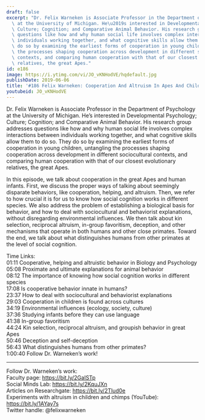 ```yaml
---
draft: false
excerpt: "Dr. Felix Warneken is Associate Professor in the Department of Psychology\
  \ at the University of Michigan. He\u2019s interested in Developmental Psychology;\
  \ Culture; Cognition; and Comparative Animal Behavior. His research group addresses\
  \ questions like how and why human social life involves complex interactions between\
  \ individuals working together, and what cognitive skills allow them to do so. They\
  \ do so by examining the earliest forms of cooperation in young children, untangling\
  \ the processes shaping cooperation across development in different sociocultural\
  \ contexts, and comparing human cooperation with that of our closest evolutionary\
  \ relatives, the great Apes."
id: e186
image: https://i.ytimg.com/vi/JO_vKNHodVE/hqdefault.jpg
publishDate: 2019-06-06
title: '#186 Felix Warneken: Cooperation And Altruism In Apes And Children'
youtubeid: JO_vKNHodVE
---
```

Dr. Felix Warneken is Associate Professor in the Department of Psychology at the University of Michigan. He’s interested in Developmental Psychology; Culture; Cognition; and Comparative Animal Behavior. His research group addresses questions like how and why human social life involves complex interactions between individuals working together, and what cognitive skills allow them to do so. They do so by examining the earliest forms of cooperation in young children, untangling the processes shaping cooperation across development in different sociocultural contexts, and comparing human cooperation with that of our closest evolutionary relatives, the great Apes.

In this episode, we talk about cooperation in the great Apes and human infants. First, we discuss the proper ways of talking about seemingly disparate behaviors, like cooperation, helping, and altruism. Then, we refer to how crucial it is for us to know how social cognition works in different species. We also address the problem of establishing a biological basis for behavior, and how to deal with sociocultural and behaviorist explanations, without disregarding environmental influences. We then talk about kin selection, reciprocal altruism, in-group favoritism, deception, and other mechanisms that operate in both humans and other close primates. Toward the end, we talk about what distinguishes humans from other primates at the level of social cognition.

Time Links:  
01:11  Cooperative, helping and altruistic behavior in Biology and Psychology  
05:08  Proximate and ultimate explanations for animal behavior                                             
08:12  The importance of knowing how social cognition works in different species                                        
17:08  Is cooperative behavior innate in humans?                                             
23:37  How to deal with sociocultural and behaviorist explanations                                     
29:03  Cooperation in children is found across cultures                               
34:19  Environmental influences (ecology, society, culture)                       
37:36  Studying infants before they can use language            
41:38  In-group favoritism     
44:24  Kin selection, reciprocal altruism, and groupish behavior in great Apes  
50:46  Deception and self-deception  
56:43  What distinguishes humans from other primates?      
1:00:40  Follow Dr. Warneken’s work!

---

Follow Dr. Warneken’s work:  
Faculty page: https://bit.ly/2GaISTp  
Social Minds Lab: https://bit.ly/2KquJXn  
Articles on Researchgate: https://bit.ly/2Tlud0e  
Experiments with altruism in children and chimps (YouTube): https://bit.ly/1AYay7s  
Twitter handle: @felixwarneken
